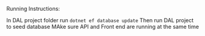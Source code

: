 Running Instructions:

In DAL project folder run `dotnet ef database update`
Then run DAL project to seed database
MAke sure API and Front end are running at the same time
